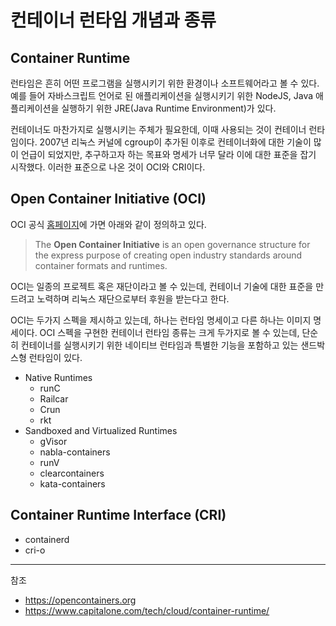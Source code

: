 # 컨테이너 런타임 개념과 종류

## **Container Runtime**

런타임은 흔히 어떤 프로그램을 실행시키기 위한 환경이나 소프트웨어라고 볼 수 있다. 예를 들어 자바스크립트 언어로 된 애플리케이션을 실행시키기 위한 NodeJS, Java 애플리케이션을 실행하기 위한 JRE(Java Runtime Environment)가 있다.

컨테이너도 마찬가지로 실행시키는 주체가 필요한데, 이때 사용되는 것이 컨테이너 런타임이다. 2007년 리눅스 커널에 cgroup이 추가된 이후로 컨테이너화에 대한 기술이 많이 언급이 되었지만, 추구하고자 하는 목표와 명세가 너무 달라 이에 대한 표준을 잡기 시작했다. 이러한 표준으로 나온 것이 OCI와 CRI이다.

## **Open Container Initiative (OCI)**

OCI 공식 [홈페이지](https://opencontainers.org)에 가면 아래와 같이 정의하고 있다.

> The **Open Container Initiative** is an open governance structure for the express purpose of creating open industry standards around container formats and runtimes.

OCI는 일종의 프로젝트 혹은 재단이라고 볼 수 있는데, 컨테이너 기술에 대한 표준을 만드려고 노력하며 리눅스 재단으로부터 후원을 받는다고 한다.

OCI는 두가지 스펙을 제시하고 있는데, 하나는 런타임 명세이고 다른 하나는 이미지 명세이다. OCI 스펙을 구현한 컨테이너 런타임 종류는 크게 두가지로 볼 수 있는데, 단순히 컨테이너를 실행시키기 위한 네이티브 런타임과 특별한 기능을 포함하고 있는 샌드박스형 런타임이 있다.

- Native Runtimes
  - runC
  - Railcar
  - Crun
  - rkt
- Sandboxed and Virtualized Runtimes
  - gVisor
  - nabla-containers
  - runV
  - clearcontainers
  - kata-containers

## **Container Runtime Interface (CRI)**

- containerd
- cri-o

------

참조

- https://opencontainers.org
- https://www.capitalone.com/tech/cloud/container-runtime/